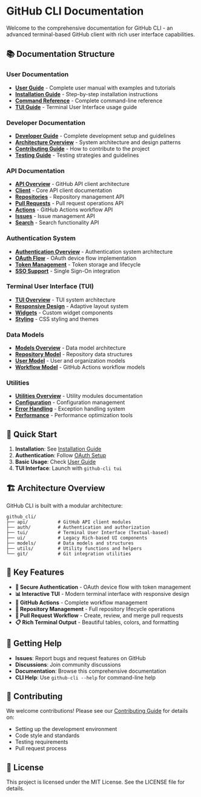 # GitHub CLI Documentation

Welcome to the comprehensive documentation for GitHub CLI - an advanced terminal-based GitHub client with rich user interface capabilities.

## 📚 Documentation Structure

### User Documentation
- **[User Guide](user/README.md)** - Complete user manual with examples and tutorials
- **[Installation Guide](user/installation.md)** - Step-by-step installation instructions
- **[Command Reference](user/commands.md)** - Complete command-line reference
- **[TUI Guide](user/tui-guide.md)** - Terminal User Interface usage guide

### Developer Documentation
- **[Developer Guide](developer/README.md)** - Complete development setup and guidelines
- **[Architecture Overview](developer/architecture.md)** - System architecture and design patterns
- **[Contributing Guide](developer/contributing.md)** - How to contribute to the project
- **[Testing Guide](developer/testing.md)** - Testing strategies and guidelines

### API Documentation
- **[API Overview](api/README.md)** - GitHub API client architecture
- **[Client](api/client.md)** - Core API client documentation
- **[Repositories](api/repositories.md)** - Repository management API
- **[Pull Requests](api/pull-requests.md)** - Pull request operations API
- **[Actions](api/actions.md)** - GitHub Actions workflow API
- **[Issues](api/issues.md)** - Issue management API
- **[Search](api/search.md)** - Search functionality API

### Authentication System
- **[Authentication Overview](auth/README.md)** - Authentication system architecture
- **[OAuth Flow](auth/oauth.md)** - OAuth device flow implementation
- **[Token Management](auth/tokens.md)** - Token storage and lifecycle
- **[SSO Support](auth/sso.md)** - Single Sign-On integration

### Terminal User Interface (TUI)
- **[TUI Overview](tui/README.md)** - TUI system architecture
- **[Responsive Design](tui/responsive.md)** - Adaptive layout system
- **[Widgets](tui/widgets.md)** - Custom widget components
- **[Styling](tui/styling.md)** - CSS styling and themes

### Data Models
- **[Models Overview](models/README.md)** - Data model architecture
- **[Repository Model](models/repository.md)** - Repository data structures
- **[User Model](models/user.md)** - User and organization models
- **[Workflow Model](models/workflow.md)** - GitHub Actions workflow models

### Utilities
- **[Utilities Overview](utils/README.md)** - Utility modules documentation
- **[Configuration](utils/config.md)** - Configuration management
- **[Error Handling](utils/exceptions.md)** - Exception handling system
- **[Performance](utils/performance.md)** - Performance optimization tools

## 🚀 Quick Start

1. **Installation**: See [Installation Guide](user/installation.md)
2. **Authentication**: Follow [OAuth Setup](auth/oauth.md)
3. **Basic Usage**: Check [User Guide](user/README.md)
4. **TUI Interface**: Launch with `github-cli tui`

## 🏗️ Architecture Overview

GitHub CLI is built with a modular architecture:

```
github_cli/
├── api/           # GitHub API client modules
├── auth/          # Authentication and authorization
├── tui/           # Terminal User Interface (Textual-based)
├── ui/            # Legacy Rich-based UI components
├── models/        # Data models and structures
├── utils/         # Utility functions and helpers
└── git/           # Git integration utilities
```

## 🔧 Key Features

- **🔐 Secure Authentication** - OAuth device flow with token management
- **📊 Interactive TUI** - Modern terminal interface with responsive design
- **🚀 GitHub Actions** - Complete workflow management
- **📁 Repository Management** - Full repository lifecycle operations
- **🔄 Pull Request Workflow** - Create, review, and merge pull requests
- **📋 Rich Terminal Output** - Beautiful tables, colors, and formatting

## 📖 Getting Help

- **Issues**: Report bugs and request features on GitHub
- **Discussions**: Join community discussions
- **Documentation**: Browse this comprehensive documentation
- **CLI Help**: Use `github-cli --help` for command-line help

## 🤝 Contributing

We welcome contributions! Please see our [Contributing Guide](developer/contributing.md) for details on:

- Setting up the development environment
- Code style and standards
- Testing requirements
- Pull request process

## 📄 License

This project is licensed under the MIT License. See the LICENSE file for details.
